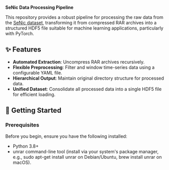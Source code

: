  **SeNic Data Processing Pipeline**

This repository provides a robust pipeline for processing the raw data from the [SeNic dataset](https://www.google.com/search?q=https://github.com/BoZhuBo/SeNic.git), transforming it from compressed RAR archives into a structured HDF5 file suitable for machine learning applications, particularly with PyTorch.

## **✨ Features**

* **Automated Extraction**: Uncompress RAR archives recursively.  
* **Flexible Preprocessing**: Filter and window time-series data using a configurable YAML file.  
* **Hierarchical Output**: Maintain original directory structure for processed data.  
* **Unified Dataset**: Consolidate all processed data into a single HDF5 file for efficient loading.

## **🚀 Getting Started**

### **Prerequisites**

Before you begin, ensure you have the following installed:

* Python 3.8+  
* unrar command-line tool (install via your system's package manager, e.g., sudo apt-get install unrar on Debian/Ubuntu, brew install unrar on macOS).
